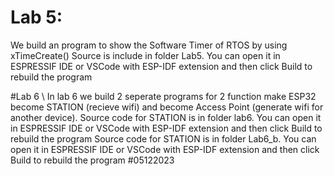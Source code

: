 
# Lab 5:

We build an program to show the Software Timer of RTOS by using xTimeCreate()
Source is include in folder Lab5. You can open it in ESPRESSIF IDE or VSCode with ESP-IDF extension and then click Build to rebuild the program

#Lab 6 \\
In lab 6 we build 2 seperate programs for 2 function make ESP32 become STATION (recieve wifi) and become Access Point (generate wifi for another device).
Source code for STATION is in folder lab6. You can open it in ESPRESSIF IDE or VSCode with ESP-IDF extension and then click Build to rebuild the program
Source code for STATION is in folder Lab6_b. You can open it in ESPRESSIF IDE or VSCode with ESP-IDF extension and then click Build to rebuild the program
#05122023
